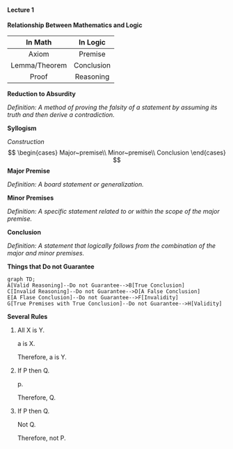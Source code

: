 #### Lecture 1

**Relationship Between Mathematics and Logic**

|    In Math    |  In Logic  |
| :-----------: | :--------: |
|     Axiom     |  Premise   |
| Lemma/Theorem | Conclusion |
|     Proof     | Reasoning  |

**Reduction to Absurdity**

*Definition: A method of proving the falsity of a statement by assuming its truth and then derive a contradiction.*

**Syllogism**

*Construction*
$$
\begin{cases}
Major~premise\\
Minor~premise\\
Conclusion
\end{cases}
$$
**Major Premise**

*Definition: A board statement or generalization.*

**Minor Premises**

*Definition: A specific statement related to or within the scope of the major premise.*

**Conclusion**

*Definition: A statement that logically follows from the combination of the major and minor premises.*

**Things that Do not Guarantee**

```mermaid
graph TD;
A[Valid Reasoning]--Do not Guarantee-->B[True Conclusion]
C[Invalid Reasoning]--Do not Guarantee-->D[A False Conclusion]
E[A Flase Conclusion]--Do not Guarantee-->F[Invalidity]
G[True Premises with True Conclusion]--Do not Guarantee-->H[Validity]
```

**Several Rules**

1. All X is Y.

   a is X.

   Therefore, a is Y.

2. If P then Q.

   p.

   Therefore, Q.

3. If P then Q.

   Not Q.

   Therefore, not P.